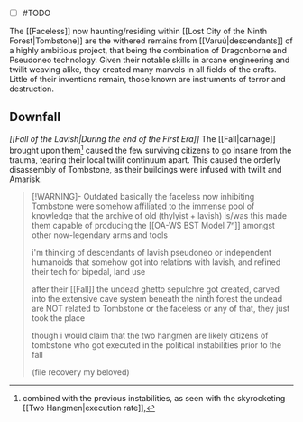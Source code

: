 -  [ ] #TODO 

The [[Faceless]] now haunting/residing within [[Lost City of the Ninth Forest|Tombstone]] are the withered remains from [[Varuú|descendants]] of a highly ambitious project, that being the combination of Dragonborne and Pseudoneo technology.
Given their notable skills in arcane engineering and twilit weaving alike, they created many marvels in all fields of the crafts. Little of their inventions remain, those known are instruments of terror and destruction. 
## Downfall
*[[Fall of the Lavish|During the end of the First Era]]*
The [[Fall|carnage]] brought upon them[^1] caused the few surviving citizens to go insane from the trauma, tearing their local twilit continuum apart. This caused the orderly disassembly of Tombstone, as their buildings were infused with twilit and Amarisk. 
> [!WARNING]- Outdated 
> basically the faceless now inhibiting Tombstone were somehow affiliated to the immense pool of knowledge that the archive of old (thylyist + lavish) is/was
> this made them capable of producing the [[OA-WS BST Model 7ⁿ]] amongst other now-legendary arms and tools
> 
> i'm thinking of descendants of lavish pseudoneo or independent humanoids that somehow got into relations with lavish, and refined their tech for bipedal, land use
> 
> 
> after their [[Fall]] the undead ghetto sepulchre got created, carved into the extensive cave system beneath the ninth forest 
> the undead are NOT related to Tombstone or the faceless or any of that, they just took the place
> 
> 
> though i would claim that the two hangmen are likely citizens of tombstone who got executed in the political instabilities prior to the fall 
> 
> 
> (file recovery my beloved)


[^1]: combined with the previous instabilities, as seen with the skyrocketing [[Two Hangmen|execution rate]],